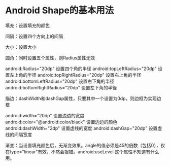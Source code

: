 # Android Shape的基本用法

填充：设置填充的颜色

间隔：设置四个方向上的间隔

大小：设置大小

圆角：同时设置五个属性，则Radius属性无效

android:Radius="20dp"                     设置四个角的半径
android:topLeftRadius="20dp"              设置左上角的半径 
android:topRightRadius="20dp"             设置右上角的半径 
android:bottomLeftRadius="20dp"           设置右下角的半径 
android:bottomRightRadius="20dp"          设置左下角的半径

描边：dashWidth和dashGap属性，只要其中一个设置为0dp，则边框为实现边框

android:width="20dp"                               设置边边的宽度 
android:color="@android:color/black"  设置边边的颜色 
android:dashWidth="2dp"                         设置虚线的宽度 
android:dashGap="20dp"                          设置虚线的间隔宽度

渐变：当设置填充颜色后，无渐变效果。angle的值必须是45的倍数（包括0），仅在type="linear"有效，不然会报错。android:useLevel 这个属性不知道有什么用。